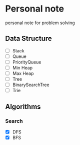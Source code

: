 # Personal note

personal note for problem solving

## Data Structure

- [ ] Stack
- [ ] Queue
- [ ] PriorityQueue
- [ ] Min Heap
- [ ] Max Heap
- [ ] Tree
- [ ] BinarySearchTree
- [ ] Trie

## Algorithms

### Search

- [x] DFS
- [x] BFS
